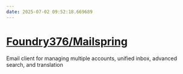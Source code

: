 ```yaml
---
date: 2025-07-02 09:52:18.669689
---
```


# [Foundry376/Mailspring](https://github.com/Foundry376/Mailspring)

Email client for managing multiple accounts, unified inbox, advanced search, and translation